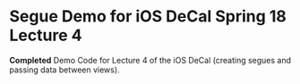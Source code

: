 # Segue Demo for iOS DeCal Spring 18 Lecture 4

**Completed** Demo Code for Lecture 4 of the iOS DeCal (creating segues and passing data between views).
